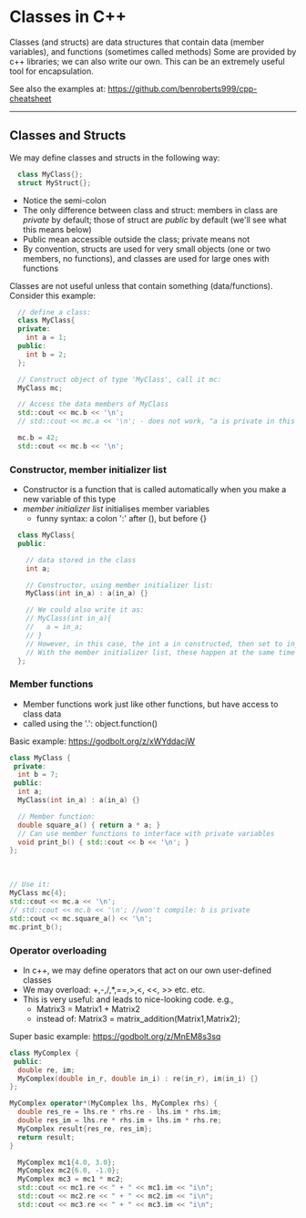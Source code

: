 # Classes in C++

Classes (and structs) are data structures that contain data (member variables), and functions (sometimes called methods)
Some are provided by c++ libraries; we can also write our own.
This can be an extremely useful tool for encapsulation.

See also the examples at: <https://github.com/benroberts999/cpp-cheatsheet>

---

## Classes and Structs

We may define classes and structs in the following way:

```cpp
  class MyClass{};
  struct MyStruct{};
```

* Notice the semi-colon
* The only difference between class and struct: members in class are _private_ by default; those of struct are _public_ by default (we'll see what this means below)
* Public mean accessible outside the class; private means not
* By convention, structs are used for very small objects (one or two members, no functions), and classes are used for large ones with functions

Classes are not useful unless that contain something (data/functions).
Consider this example:

```cpp
  // define a class:
  class MyClass{
  private:
    int a = 1;
  public:
    int b = 2;
  };

  // Construct object of type 'MyClass', call it mc:
  MyClass mc;

  // Access the data members of MyClass
  std::cout << mc.b << '\n';
  // std::cout << mc.a << '\n'; - does not work, "a is private in this scope"

  mc.b = 42;
  std::cout << mc.b << '\n';
```

### Constructor, member initializer list

* Constructor is a function that is called automatically when you make a new variable of this type
* _member initializer list_ initialises member variables
  * funny syntax: a colon ':' after (), but before {}

```cpp
  class MyClass{
  public:

    // data stored in the class
    int a;

    // Constructor, using member initializer list:
    MyClass(int in_a) : a(in_a) {}

    // We could also write it as:
    // MyClass(int in_a){
    //   a = in_a;  
    // }
    // However, in this case, the int a in constructed, then set to in_a
    // With the member initializer list, these happen at the same time
  };
```

### Member functions

* Member functions work just like other functions, but have access to class data
* called using the '.': object.function()

Basic example: <https://godbolt.org/z/xWYddacjW>

```cpp
class MyClass {
 private:
  int b = 7;
 public:
  int a;
  MyClass(int in_a) : a(in_a) {}

  // Member function:
  double square_a() { return a * a; }
  // Can use member functions to interface with private variables
  void print_b() { std::cout << b << '\n'; }
};
```

&nbsp;

```cpp
// Use it:
MyClass mc{4};
std::cout << mc.a << '\n';
// std::cout << mc.b << '\n'; //won't compile: b is private
std::cout << mc.square_a() << '\n';
mc.print_b();
```

### Operator overloading

* In c++, we may define operators that act on our own user-defined classes
* We may overload: +,-,/,*,==,>,<, <<, >> etc. etc.
* This is very useful: and leads to nice-looking code. e.g.,
  * Matrix3 = Matrix1 + Matrix2
  * instead of: Matrix3 = matrix_addition(Matrix1,Matrix2);

Super basic example: <https://godbolt.org/z/MnEM8s3sq>

```cpp
class MyComplex {
 public:
  double re, im;
  MyComplex(double in_r, double in_i) : re(in_r), im(in_i) {}
};

MyComplex operator*(MyComplex lhs, MyComplex rhs) {
  double res_re = lhs.re * rhs.re - lhs.im * rhs.im;
  double res_im = lhs.re * rhs.im + lhs.im * rhs.re;
  MyComplex result{res_re, res_im};
  return result;
}
```

```cpp
  MyComplex mc1{4.0, 3.0};
  MyComplex mc2{6.0, -1.0};
  MyComplex mc3 = mc1 * mc2;
  std::cout << mc1.re << " + " << mc1.im << "i\n";
  std::cout << mc2.re << " + " << mc2.im << "i\n";
  std::cout << mc3.re << " + " << mc3.im << "i\n";
```
